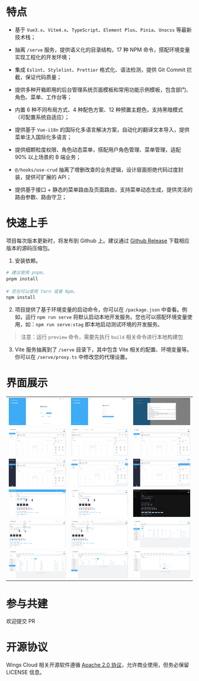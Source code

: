 # 特点

- 基于 `Vue3.x`、`Vite4.x`、`TypeScript`、`Element Plus`、`Pinia`、`Unocss` 等最新技术栈；

- 抽离 `/serve` 服务，提供语义化的目录结构，17 种 NPM 命令，搭配环境变量实现工程化的开发环境；

- 集成 `Eslint`、`Stylelint`、`Prettier` 格式化、语法检测，提供 Git Commit 拦截，保证代码质量；

- 提供多种开箱即用的后台管理系统页面模板和常用功能示例模板，包含部门、角色、菜单、工作台等；

- 内置 6 种不同布局方式、4 种配色方案、12 种预置主题色，支持黑暗模式（可配置系统自适应）；

- 提供基于 `Vue-i18n` 的国际化多语言解决方案，自动化的翻译文本导入，提供菜单注入国际化多语言；

- 提供细颗粒度权限、角色动态菜单，搭配用户角色管理、菜单管理，适配 90% 以上场景的 B 端业务；

- `@/hooks/use-crud` 抽离了增删改查的业务逻辑，设计层面拒绝代码过度封装，提供可扩展的 API；

- 提供基于接口 + 静态的菜单路由及页面路由，支持菜单动态生成，提供灵活的路由参数、路由守卫；

# 快速上手

项目每次版本更新时，将发布到 Github 上。建议通过 [Github Release](https://github.com/wingscloud/template-admin/releases) 下载相应版本的源码压缩包。

1. 安装依赖。

```sh
# 建议使用 pnpm。
pnpm install

# 您也可以使用 Yarn 或者 Npm。
npm install
```

2. 项目提供了基于环境变量的启动命令，你可以在 `/package.json` 中查看。例如，运行 `npm run serve` 将默认启动本地开发服务。您也可以搭配环境变量使用，如：`npm run serve:stag` 即本地启动测试环境的开发服务。

> 注意：运行 `preview` 命令，需要先执行 `build` 相关命令进行本地构建包

3. Vite 服务抽离到了 `/serve` 目录下，其中包含 Vite 相关的配置、环境变量等。你可以在 `/serve/proxy.ts` 中修改您的代理设置。

# 界面展示

<table>
	<tr>
		<td><img width="100%" src="https://github.com/wingscloud/assets/blob/main/template-admin/signin.png?raw=true" /></td>
		<td><img width="100%" src="https://github.com/wingscloud/assets/blob/main/template-admin/signup.png?raw=true" /></td>
		<td><img width="100%" src="https://github.com/wingscloud/assets/blob/main/template-admin/service.png?raw=true" /></td>
	</tr>
	<tr>
		<td><img width="100%" src="https://github.com/wingscloud/assets/blob/main/template-admin/layout-1.png?raw=true" /></td>
		<td><img width="100%" src="https://github.com/wingscloud/assets/blob/main/template-admin/layout-2.png?raw=true" /></td>
		<td><img width="100%" src="https://github.com/wingscloud/assets/blob/main/template-admin/layout-3.png?raw=true" /></td>
	</tr>
	<tr>
		<td><img width="100%" src="https://github.com/wingscloud/assets/blob/main/template-admin/layout-4.png?raw=true" /></td>
		<td><img width="100%" src="https://github.com/wingscloud/assets/blob/main/template-admin/layout-5.png?raw=true" /></td>
		<td><img width="100%" src="https://github.com/wingscloud/assets/blob/main/template-admin/layout-6.png?raw=true" /></td>
	</tr>
	<tr>
		<td><img width="100%" src="https://github.com/wingscloud/assets/blob/main/template-admin/theme-1.png?raw=true" /></td>
		<td><img width="100%" src="https://github.com/wingscloud/assets/blob/main/template-admin/theme-2.png?raw=true" /></td>
		<td><img width="100%" src="https://github.com/wingscloud/assets/blob/main/template-admin/theme-3.png?raw=true" /></td>
	</tr>
	<tr>
		<td><img width="100%" src="https://github.com/wingscloud/assets/blob/main/template-admin/style-1.png?raw=true" /></td>
		<td><img width="100%" src="https://github.com/wingscloud/assets/blob/main/template-admin/style-2.png?raw=true" /></td>
		<td><img width="100%" src="https://github.com/wingscloud/assets/blob/main/template-admin/page-1.png?raw=true" /></td>
	</tr>
	<tr>
		<td><img width="100%" src="https://github.com/wingscloud/assets/blob/main/template-admin/page-2.png?raw=true" /></td>
		<td><img width="100%" src="https://github.com/wingscloud/assets/blob/main/template-admin/page-3.png?raw=true" /></td>
		<td><img width="100%" src="https://github.com/wingscloud/assets/blob/main/template-admin/page-4.png?raw=true" /></td>
	</tr>
</table>

# 参与共建

欢迎提交 PR

# 开源协议

Wings Cloud 相关开源软件遵循 [Apache 2.0 协议](https://www.apache.org/licenses/LICENSE-2.0.html)，允许商业使用，但务必保留 LICENSE 信息。
